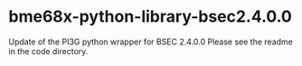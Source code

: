 # bme68x-python-library-bsec2.4.0.0
Update of the PI3G python wrapper for BSEC 2.4.0.0
Please see the readme in the code directory.
